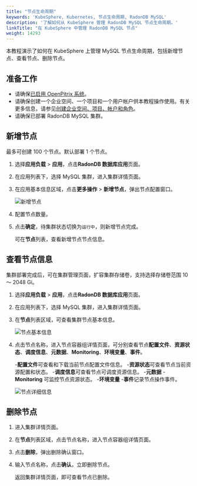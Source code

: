 ```yaml
---
title: "节点生命周期"
keywords: 'KubeSphere, Kubernetes, 节点生命周期, RadonDB MySQL'
description: '了解如何从 KubeSphere 管理 RadonDB MySQL 节点生命周期。'
linkTitle: "在 KubeSphere 中管理 RadonDB MySQL 节点"
weight: 14293
---
```




本教程演示了如何在 KubeSphere 上管理 MySQL 节点生命周期，包括新增节点、查看节点、删除节点。

## 准备工作

- 请确保[已启用 OpenPitrix 系统](../../../pluggable-components/app-store/)。
- 请确保创建一个企业空间、一个项目和一个用户帐户供本教程操作使用。有关更多信息，请参见[创建企业空间、项目、帐户和角色](../../../quick-start/create-workspace-and-project/)。
- 请确保已部署 RadonDB MySQL 集群。

## 新增节点

最多可创建 100 个节点。默认部署 1 个节点。

1. 选择**应用负载** > **应用**，点击**RadonDB 数据库应用**页面。

2. 在应用列表下，选择 MySQL 集群，进入集群详情页面。

3. 在应用基本信息区域，点击**更多操作** > **新增节点**，弹出节点配置窗口。

   ![新增节点](/images/docs/zh-cn/appstore/built-in-apps/radondb-mysql-app/radondb-mysql—node.png)

4. 配置节点数量。

5. 点击**确定**，待集群状态切换为`运行中`，则新增节点完成。

   可在**节点**列表，查看新增节点节点信息。

## 查看节点信息

集群部署完成后，可在集群管理页面，扩容集群存储卷，支持选择存储卷范围 10 ～ 2048 Gi。

1. 选择**应用负载** > **应用**，点击**RadonDB 数据库应用**页面。

2. 在应用列表下，选择 MySQL 集群，进入集群详情页面。

3. 在**节点**列表区域，可查看集群节点基本信息。

   ![节点基本信息](/images/docs/zh-cn/appstore/built-in-apps/radondb-mysql-app/radondb-mysql—node-basic.png)

4. 点击节点名称，进入节点容器组详情页面，可分别查看节点**配置文件**、**资源状态**、**调度信息**、**元数据**、**Monitoring**、**环境变量**、**事件**。

   -**配置文件**可查看和下载当前节点配置文件信息。
   -**资源状态**可查看节点当前资源配置和状态。
   -**调度信息**可查看节点可调度资源信息。
   -**元数据**
   -**Monitoring** 可监控节点资源状态。
   -**环境变量**
   -**事件**记录节点操作事件。

   ![节点详细信息](/images/docs/zh-cn/appstore/built-in-apps/radondb-mysql-app/radondb-mysql—node-detail.png)

## 删除节点

1. 进入集群详情页面。

2. 在**节点**列表区域，点击节点名称，进入节点容器组详情页面。

3. 点击**删除**，弹出删除确认窗口。

4. 输入节点名称，点击**确认**，立即删除节点。

   返回集群详情页面，即可查看节点已删除。

